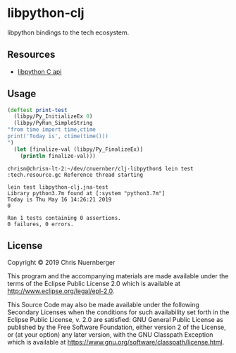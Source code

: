 # libpython-clj

libpython bindings to the tech ecosystem.


## Resources

* [libpython C api](https://docs.python.org/2/c-api/index.html#c-api-index)

## Usage

```clojure
(deftest print-test
  (libpy/Py_InitializeEx 0)
  (libpy/PyRun_SimpleString
"from time import time,ctime
print('Today is', ctime(time()))
")
  (let [finalize-val (libpy/Py_FinalizeEx)]
    (println finalize-val)))
```

```console
chrisn@chrisn-lt-2:~/dev/cnuernber/clj-libpython$ lein test
:tech.resource.gc Reference thread starting

lein test libpython-clj.jna-test
Library python3.7m found at [:system "python3.7m"]
Today is Thu May 16 14:26:21 2019
0

Ran 1 tests containing 0 assertions.
0 failures, 0 errors.
```

## License

Copyright © 2019 Chris Nuernberger

This program and the accompanying materials are made available under the
terms of the Eclipse Public License 2.0 which is available at
http://www.eclipse.org/legal/epl-2.0.

This Source Code may also be made available under the following Secondary
Licenses when the conditions for such availability set forth in the Eclipse
Public License, v. 2.0 are satisfied: GNU General Public License as published by
the Free Software Foundation, either version 2 of the License, or (at your
option) any later version, with the GNU Classpath Exception which is available
at https://www.gnu.org/software/classpath/license.html.
